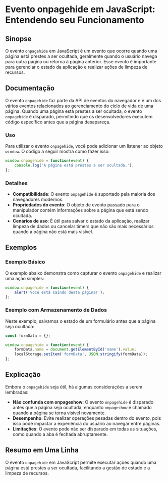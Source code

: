 <!--
Meta Description: # Evento onpagehide em JavaScript: Entendendo seu Funcionamento ## Sinopse O evento `onpagehide` em JavaScript é um evento que ocorre quando uma págin...
Meta Keywords: evento, página, onpagehide, que, quando
-->

# Evento onpagehide em JavaScript: Entendendo seu Funcionamento

## Sinopse
O evento `onpagehide` em JavaScript é um evento que ocorre quando uma página está prestes a ser ocultada, geralmente quando o usuário navega para outra página ou retorna à página anterior. Esse evento é importante para gerenciar o estado da aplicação e realizar ações de limpeza de recursos.

## Documentação
O evento `onpagehide` faz parte da API de eventos do navegador e é um dos vários eventos relacionados ao gerenciamento do ciclo de vida de uma página. Quando uma página está prestes a ser ocultada, o evento `onpagehide` é disparado, permitindo que os desenvolvedores executem código específico antes que a página desapareça.

### Uso
Para utilizar o evento `onpagehide`, você pode adicionar um listener ao objeto `window`. O código a seguir mostra como fazer isso:

```javascript
window.onpagehide = function(event) {
    console.log('A página está prestes a ser ocultada.');
};
```

### Detalhes
- **Compatibilidade**: O evento `onpagehide` é suportado pela maioria dos navegadores modernos.
- **Propriedades do evento**: O objeto de evento passado para o manipulador contém informações sobre a página que está sendo ocultada.
- **Cenários de uso**: É útil para salvar o estado da aplicação, realizar limpeza de dados ou cancelar timers que não são mais necessários quando a página não está mais visível.

## Exemplos
### Exemplo Básico
O exemplo abaixo demonstra como capturar o evento `onpagehide` e realizar uma ação simples:

```javascript
window.onpagehide = function(event) {
    alert('Você está saindo desta página!');
};
```

### Exemplo com Armazenamento de Dados
Neste exemplo, salvamos o estado de um formulário antes que a página seja ocultada:

```javascript
const formData = {};

window.onpagehide = function(event) {
    formData.name = document.getElementById('name').value;
    localStorage.setItem('formData', JSON.stringify(formData));
};
```

## Explicação
Embora o `onpagehide` seja útil, há algumas considerações a serem lembradas:

- **Não confunda com onpageshow**: O evento `onpagehide` é disparado antes que a página seja ocultada, enquanto `onpageshow` é chamado quando a página se torna visível novamente.
- **Desempenho**: Evite realizar operações pesadas dentro do evento, pois isso pode impactar a experiência do usuário ao navegar entre páginas.
- **Limitações**: O evento pode não ser disparado em todas as situações, como quando a aba é fechada abruptamente.

## Resumo em Uma Linha
O evento `onpagehide` em JavaScript permite executar ações quando uma página está prestes a ser ocultada, facilitando a gestão de estado e a limpeza de recursos.